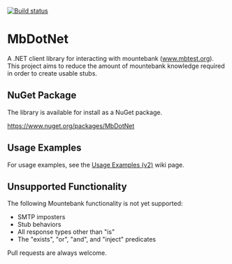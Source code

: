 [![Build status](https://ci.appveyor.com/api/projects/status/q5rn71ncmimgg3y3?svg=true)](https://ci.appveyor.com/project/mattherman/mbdotnet)

# MbDotNet
A .NET client library for interacting with mountebank (www.mbtest.org). This project aims to reduce the amount of mountebank knowledge required in order to create usable stubs.

## NuGet Package ##

The library is available for install as a NuGet package.

https://www.nuget.org/packages/MbDotNet

## Usage Examples

For usage examples, see the [Usage Examples (v2)](https://github.com/mattherman/MbDotNet/wiki/Usage-Examples-%28v2%29) wiki page.

## Unsupported Functionality ##

The following Mountebank functionality is not yet supported:
- SMTP imposters
- Stub behaviors
- All response types other than "is"
- The "exists", "or", "and", and "inject" predicates

Pull requests are always welcome.
